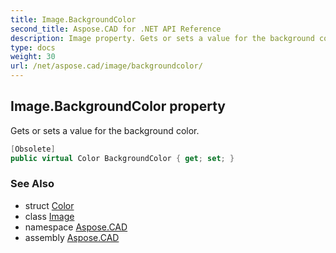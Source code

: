```yaml
---
title: Image.BackgroundColor
second_title: Aspose.CAD for .NET API Reference
description: Image property. Gets or sets a value for the background color
type: docs
weight: 30
url: /net/aspose.cad/image/backgroundcolor/
---
```

## Image.BackgroundColor property

Gets or sets a value for the background color.

```csharp
[Obsolete]
public virtual Color BackgroundColor { get; set; }
```

### See Also

* struct [Color](../../color/)
* class [Image](../)
* namespace [Aspose.CAD](../../../aspose.cad/)
* assembly [Aspose.CAD](../../../)


